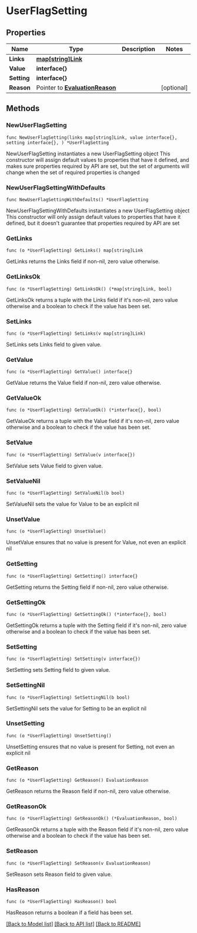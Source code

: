 # UserFlagSetting

## Properties

Name | Type | Description | Notes
------------ | ------------- | ------------- | -------------
**Links** | [**map[string]Link**](Link.md) |  | 
**Value** | **interface{}** |  | 
**Setting** | **interface{}** |  | 
**Reason** | Pointer to [**EvaluationReason**](EvaluationReason.md) |  | [optional] 

## Methods

### NewUserFlagSetting

`func NewUserFlagSetting(links map[string]Link, value interface{}, setting interface{}, ) *UserFlagSetting`

NewUserFlagSetting instantiates a new UserFlagSetting object
This constructor will assign default values to properties that have it defined,
and makes sure properties required by API are set, but the set of arguments
will change when the set of required properties is changed

### NewUserFlagSettingWithDefaults

`func NewUserFlagSettingWithDefaults() *UserFlagSetting`

NewUserFlagSettingWithDefaults instantiates a new UserFlagSetting object
This constructor will only assign default values to properties that have it defined,
but it doesn't guarantee that properties required by API are set

### GetLinks

`func (o *UserFlagSetting) GetLinks() map[string]Link`

GetLinks returns the Links field if non-nil, zero value otherwise.

### GetLinksOk

`func (o *UserFlagSetting) GetLinksOk() (*map[string]Link, bool)`

GetLinksOk returns a tuple with the Links field if it's non-nil, zero value otherwise
and a boolean to check if the value has been set.

### SetLinks

`func (o *UserFlagSetting) SetLinks(v map[string]Link)`

SetLinks sets Links field to given value.


### GetValue

`func (o *UserFlagSetting) GetValue() interface{}`

GetValue returns the Value field if non-nil, zero value otherwise.

### GetValueOk

`func (o *UserFlagSetting) GetValueOk() (*interface{}, bool)`

GetValueOk returns a tuple with the Value field if it's non-nil, zero value otherwise
and a boolean to check if the value has been set.

### SetValue

`func (o *UserFlagSetting) SetValue(v interface{})`

SetValue sets Value field to given value.


### SetValueNil

`func (o *UserFlagSetting) SetValueNil(b bool)`

 SetValueNil sets the value for Value to be an explicit nil

### UnsetValue
`func (o *UserFlagSetting) UnsetValue()`

UnsetValue ensures that no value is present for Value, not even an explicit nil
### GetSetting

`func (o *UserFlagSetting) GetSetting() interface{}`

GetSetting returns the Setting field if non-nil, zero value otherwise.

### GetSettingOk

`func (o *UserFlagSetting) GetSettingOk() (*interface{}, bool)`

GetSettingOk returns a tuple with the Setting field if it's non-nil, zero value otherwise
and a boolean to check if the value has been set.

### SetSetting

`func (o *UserFlagSetting) SetSetting(v interface{})`

SetSetting sets Setting field to given value.


### SetSettingNil

`func (o *UserFlagSetting) SetSettingNil(b bool)`

 SetSettingNil sets the value for Setting to be an explicit nil

### UnsetSetting
`func (o *UserFlagSetting) UnsetSetting()`

UnsetSetting ensures that no value is present for Setting, not even an explicit nil
### GetReason

`func (o *UserFlagSetting) GetReason() EvaluationReason`

GetReason returns the Reason field if non-nil, zero value otherwise.

### GetReasonOk

`func (o *UserFlagSetting) GetReasonOk() (*EvaluationReason, bool)`

GetReasonOk returns a tuple with the Reason field if it's non-nil, zero value otherwise
and a boolean to check if the value has been set.

### SetReason

`func (o *UserFlagSetting) SetReason(v EvaluationReason)`

SetReason sets Reason field to given value.

### HasReason

`func (o *UserFlagSetting) HasReason() bool`

HasReason returns a boolean if a field has been set.


[[Back to Model list]](../README.md#documentation-for-models) [[Back to API list]](../README.md#documentation-for-api-endpoints) [[Back to README]](../README.md)



